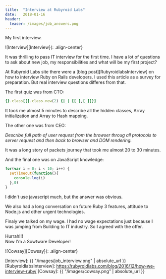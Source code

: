 ```yaml
---
title:  "Interview at Rubyroid Labs"
date:   2018-01-16
header:
  teaser: /images/job_answers.png
---
```

My first interview.

![Interview][Interview]{: .align-center}

It was thrilling to pass IT interview for the first time.
I have a lot of questions to ask about new job, my responsibilities and what will be my first project?

At Rubyroid Labs site there were a [blog post][RubyroidlabsInterview] on how to interview Ruby on Rails developers.
I used this article as a survey for preparation.
But real interview questions differes from that.

The first quiz was from CTO:

```ruby
{}.class[[].class.new(2) {|_| [[_],[_]]}]
```

It took me almost 5 minutes to describe all the hidden classes, Array initialization and Array to Hash mapping.

The other one was from CEO:

_Describe full path of user request from the browser throug all protocols to server request and then back to browser and DOM rendering._

It was a long story of packets journey that took me almost 20 to 30 minutes.

And the final one was on JavaScript knowledge:

```js
for(var i = 0; i < 10; i++) {
  setTimeout(function(){
    console.log(i)
  },0)
}
```

I didn't use javascript much, but the answer was obvious.

We also had a long conversation on future Ruby 3 features, attitude to Node.js and other urgent technologies.

Finaly we talked on my wage.
I had no wage expectations just because I was jumping from Building to IT industry.
So I agreed with the offer.

Hurrah!!!  
Now I'm a Sowtware Developer!

![Cowsay][Cowsay]{: .align-center}

[Interview]: {{ "/images/job_interview.png" | absolute_url }}
[RubyroidlabsInterview]: https://rubyroidlabs.com/blog/2016/12/how-we-interview-ruby/
[Cowsay]: {{ "/images/cowsay.png" | absolute_url }}
